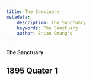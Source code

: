 ```yaml
---
title: The Sanctuary
metadata:
    description: The Sanctuary
    keywords: The Sanctuary
    author: Brian Onang'o
---
```


#### The Sanctuary

## 1895 Quater 1
